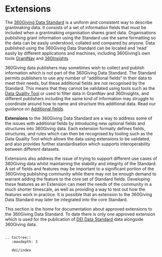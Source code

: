 # Extensions

The [360Giving Data Standard](https://standard.threesixtygiving.org/en/latest/about/) is a uniform and consistent way to describe grantmaking data. It consists of a set of information fields that must be included when a grantmaking organisation shares grant data. Organisations publishing grant information using the Standard use the same formatting so the data can be easily understood, collated and compared by anyone. Data published using the 360Giving Data Standard can be located and ‘read’ easily by different applications and machines, including 360Giving’s own tools [GrantNav](https://grantnav.threesixtygiving.org) and [360Insights](https://insights.threesixtygiving.org).

360Giving data publishers may sometimes wish to collect and publish information which is not part of the 360Giving Data Standard. The Standard permits publishers to use any number of “additional fields“ in their data to meet their needs, but these additional fields are not recognised by the Standard. This means that they cannot be validated using tools such as the [Data Quality Tool](https://dataquality.threesixtygiving.org/) or used to filter data in GrantNav and 360Insights, and different publishers including the same kind of information may struggle to coordinate around how to name and structure this additional data. Read our guidance on [Additional fields](../technical/reference.md#additional-fields).

**Extensions** to the 360Giving Data Standard are a way to address some of the issues with additional fields by introducing new optional fields and structures into 360Giving data. Each extension formally defines fields, structures, and rules which can then be recognised by tooling such as the Data Quality Tool which allows the data using extensions to be validated, and also provides further standardisation which supports interoperability between different datasets.

Extensions also address the issue of trying to support different use cases of 360Giving data whilst maintaining the stability and integrity of the Standard. A set of fields and features may be important to a significant portion of the 360Giving publishing community while there may not be enough demand to warrant adding the feature to the core set of Standard fields. Developing these features as an Extension can meet the needs of the community in a much shorter timescale, as well as providing a way to test out how the features work in practice. It is possible that an extension to the 360Giving Data Standard may later be integrated into the core Standard.

This section is the home for documentation about approved extensions to the 360Giving Data Standard.
To date there is only one approved extension which is used for the publication of [DEI Data Standard](https://www.funderscollaborativehub.org.uk/dei-data-standard) data alongside 360Giving data.

```eval_rst

.. toctree::
   :maxdepth: 3

   dei/index

```
